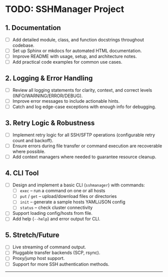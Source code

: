 # TODO: SSHManager Project

## 1. Documentation
- [ ] Add detailed module, class, and function docstrings throughout codebase.
- [ ] Set up Sphinx or mkdocs for automated HTML documentation.
- [ ] Improve README with usage, setup, and architecture notes.
- [ ] Add practical code examples for common use cases.

## 2. Logging & Error Handling
- [ ] Review all logging statements for clarity, context, and correct levels (INFO/WARNING/ERROR/DEBUG).
- [ ] Improve error messages to include actionable hints.
- [ ] Catch and log edge-case exceptions with enough info for debugging.

## 3. Retry Logic & Robustness
- [ ] Implement retry logic for all SSH/SFTP operations (configurable retry count and backoff).
- [ ] Ensure errors during file transfer or command execution are recoverable where possible.
- [ ] Add context managers where needed to guarantee resource cleanup.

## 4. CLI Tool
- [ ] Design and implement a basic CLI (`sshmanager`) with commands:
    - [ ] `exec` – run a command on one or all hosts
    - [ ] `put` / `get` – upload/download files or directories
    - [ ] `init` – generate a sample hosts YAML/JSON config
    - [ ] `status` – check cluster connectivity
- [ ] Support loading config/hosts from file.
- [ ] Add help (`--help`) and error output for CLI.

## 5. Stretch/Future
- [ ] Live streaming of command output.
- [ ] Pluggable transfer backends (SCP, rsync).
- [ ] Proxy/jump host support.
- [ ] Support for more SSH authentication methods.

---